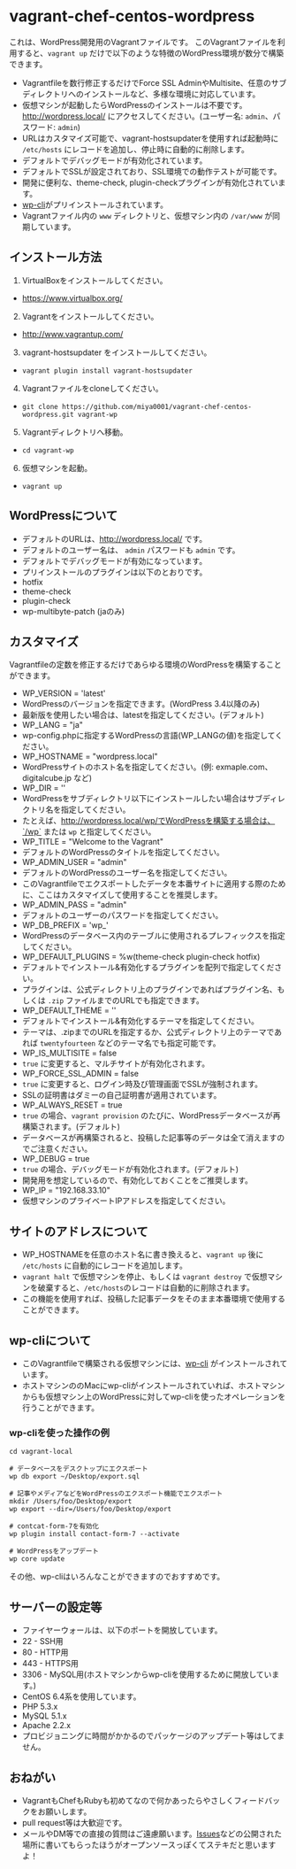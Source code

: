 vagrant-chef-centos-wordpress
=============================

これは、WordPress開発用のVagrantファイルです。
このVagrantファイルを利用すると、`vagrant up` だけで以下のような特徴のWordPress環境が数分で構築できます。

* Vagrantfileを数行修正するだけでForce SSL AdminやMultisite、任意のサブディレクトリへのインストールなど、多様な環境に対応しています。
* 仮想マシンが起動したらWordPressのインストールは不要です。http://wordpress.local/ にアクセスしてください。(ユーザー名: `admin`、パスワード: `admin`)
* URLはカスタマイズ可能で、vagrant-hostsupdaterを使用すれば起動時に `/etc/hosts` にレコードを追加し、停止時に自動的に削除します。
* デフォルトでデバッグモードが有効化されています。
* デフォルトでSSLが設定されており、SSL環境での動作テストが可能です。
* 開発に便利な、theme-check, plugin-checkプラグインが有効化されています。
* [wp-cli](http://wp-cli.org/)がプリインストールされています。
* Vagrantファイル内の `www` ディレクトリと、仮想マシン内の `/var/www` が同期しています。


## インストール方法

1. VirtualBoxをインストールしてください。
 * https://www.virtualbox.org/
2. Vagrantをインストールしてください。
 * http://www.vagrantup.com/
3. vagrant-hostsupdater をインストールしてください。
 * `vagrant plugin install vagrant-hostsupdater`
4. Vagrantファイルをcloneしてください。
 * `git clone https://github.com/miya0001/vagrant-chef-centos-wordpress.git vagrant-wp`
5. Vagrantディレクトリへ移動。
 * `cd vagrant-wp`
6. 仮想マシンを起動。
 * `vagrant up`

## WordPressについて

* デフォルトのURLは、http://wordpress.local/ です。
* デフォルトのユーザー名は、 `admin` パスワードも `admin` です。
* デフォルトでデバッグモードが有効になっています。
* プリインストールのプラグインは以下のとおりです。
 * hotfix
 * theme-check
 * plugin-check
 * wp-multibyte-patch (jaのみ)

## カスタマイズ

Vagrantfileの定数を修正するだけであらゆる環境のWordPressを構築することができます。

* WP_VERSION         = 'latest'
 * WordPressのバージョンを指定できます。(WordPress 3.4以降のみ)
 * 最新版を使用したい場合は、latestを指定してください。(デフォルト)
* WP_LANG            = "ja"
 * wp-config.phpに指定するWordPressの言語(WP_LANGの値)を指定してください。
* WP_HOSTNAME        = "wordpress.local"
 * WordPressサイトのホスト名を指定してください。(例: exmaple.com、digitalcube.jp など)
* WP_DIR             = ''
 * WordPressをサブディレクトリ以下にインストールしたい場合はサブディレクトリ名を指定してください。
 * たとえば、http://wordpress.local/wp/でWordPressを構築する場合は、`/wp` または `wp` と指定してください。
* WP_TITLE           = "Welcome to the Vagrant"
 * デフォルトのWordPressのタイトルを指定してください。
* WP_ADMIN_USER      = "admin"
 * デフォルトのWordPressのユーザー名を指定してください。
 * このVagrantfileでエクスポートしたデータを本番サイトに適用する際のために、ここはカスタマイズして使用することを推奨します。
* WP_ADMIN_PASS      = "admin"
 * デフォルトのユーザーのパスワードを指定してください。
* WP_DB_PREFIX       = 'wp_'
 * WordPressのデータベース内のテーブルに使用されるプレフィックスを指定してください。
* WP_DEFAULT_PLUGINS = %w(theme-check plugin-check hotfix)
 * デフォルトでインストール&有効化するプラグインを配列で指定してください。
 * プラグインは、公式ディレクトリ上のプラグインであればプラグイン名、もしくは `.zip` ファイルまでのURLでも指定できます。
* WP_DEFAULT_THEME   = ''
 * デフォルトでインストール&有効化するテーマを指定してください。
 * テーマは、.zipまでのURLを指定するか、公式ディレクトリ上のテーマであれば `twentyfourteen` などのテーマ名でも指定可能です。
* WP_IS_MULTISITE    = false
 * `true` に変更すると、マルチサイトが有効化されます。 
* WP_FORCE_SSL_ADMIN = false
 * `true` に変更すると、ログイン時及び管理画面でSSLが強制されます。
 * SSLの証明書はダミーの自己証明書が適用されています。
* WP_ALWAYS_RESET    = true
 * `true` の場合、`vagrant provision` のたびに、WordPressデータベースが再構築されます。(デフォルト)
 * データベースが再構築されると、投稿した記事等のデータは全て消えますのでご注意ください。
* WP_DEBUG           = true
 * `true` の場合、デバッグモードが有効化されます。(デフォルト)
 * 開発用を想定しているので、有効化しておくことをご推奨します。
* WP_IP              = "192.168.33.10"
 * 仮想マシンのプライベートIPアドレスを指定してください。

## サイトのアドレスについて

* WP_HOSTNAMEを任意のホスト名に書き換えると、`vagrant up` 後に `/etc/hosts` に自動的にレコードを追加します。
* `vagrant halt` で仮想マシンを停止、もしくは `vagrant destroy` で仮想マシンを破棄すると、`/etc/hosts`のレコードは自動的に削除されます。
* この機能を使用すれば、投稿した記事データをそのまま本番環境で使用することができます。

## wp-cliについて

* このVagrantfileで構築される仮想マシンには、[wp-cli](http://wp-cli.org/) がインストールされています。
* ホストマシンののMacにwp-cliがインストールされていれば、ホストマシンからも仮想マシン上のWordPressに対してwp-cliを使ったオペレーションを行うことができます。

### wp-cliを使った操作の例

    cd vagrant-local
    
    # データベースをデスクトップにエクスポート
    wp db export ~/Desktop/export.sql
    
    # 記事やメディアなどをWordPressのエクスポート機能でエクスポート
    mkdir /Users/foo/Desktop/export
    wp export --dir=/Users/foo/Desktop/export
    
    # contcat-form-7を有効化
    wp plugin install contact-form-7 --activate
    
    # WordPressをアップデート
    wp core update

その他、wp-cliはいろんなことができますのでおすすめです。

## サーバーの設定等

* ファイヤーウォールは、以下のポートを開放しています。
 * 22 - SSH用
 * 80 - HTTP用
 * 443 - HTTPS用
 * 3306 - MySQL用(ホストマシンからwp-cliを使用するために開放しています。)
* CentOS 6.4系を使用しています。
 * PHP 5.3.x
 * MySQL 5.1.x
 * Apache 2.2.x
* プロビジョニングに時間がかかるのでパッケージのアップデート等はしてません。

## おねがい

* VagrantもChefもRubyも初めてなので何かあったらやさしくフィードバックをお願いします。
* pull request等は大歓迎です。
* メールやDM等での直接の質問はご遠慮願います。[Issues](https://github.com/miya0001/vagrant-chef-centos-wordpress/issues)などの公開された場所に書いてもらったほうがオープンソースっぽくてステキだと思いますよ！
